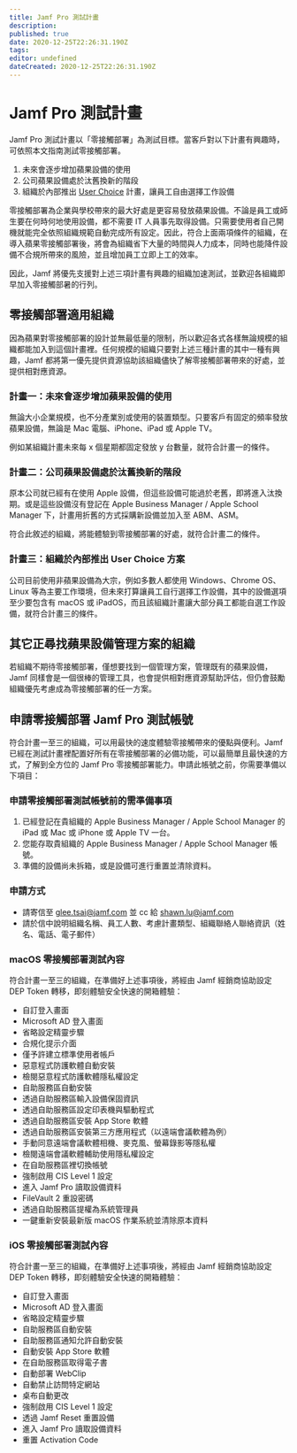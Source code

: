 ```yaml
---
title: Jamf Pro 測試計畫
description: 
published: true
date: 2020-12-25T22:26:31.190Z
tags: 
editor: undefined
dateCreated: 2020-12-25T22:26:31.190Z
---
```


# Jamf Pro 測試計畫
Jamf Pro 測試計畫以「零接觸部署」為測試目標。當客戶對以下計畫有興趣時，可依照本文指南測試零接觸部署。

1. 未來會逐步增加蘋果設備的使用
2. 公司蘋果設備處於汰舊換新的階段
3. 組織於內部推出 [User Choice](/user-choice/user-choice) 計畫，讓員工自由選擇工作設備

零接觸部署為企業與學校帶來的最大好處是更容易發放蘋果設備。不論是員工或師生要在何時何地使用設備，都不需要 IT 人員事先取得設備。只需要使用者自己開機就能完全依照組織規範自動完成所有設定。因此，符合上面兩項條件的組織，在導入蘋果零接觸部署後，將會為組織省下大量的時間與人力成本，同時也能降件設備不合規所帶來的風險，並且增加員工立即上工的效率。

因此，Jamf 將優先支援對上述三項計畫有興趣的組織加速測試，並歡迎各組織即早加入零接觸部暑的行列。

## 零接觸部署適用組織
因為蘋果對零接觸部署的設計並無最低量的限制，所以歡迎各式各樣無論規模的組織都能加入到這個計畫裡。任何規模的組織只要對上述三種計畫的其中一種有興趣，Jamf 都將第一優先提供資源協助該組織儘快了解零接觸部署帶來的好處，並提供相對應資源。

### 計畫一：未來會逐步增加蘋果設備的使用
無論大小企業規模，也不分產業別或使用的裝置類型。只要客戶有固定的頻率發放蘋果設備，無論是 Mac 電腦、iPhone、iPad 或 Apple TV。

例如某組織計畫未來每 x 個星期都固定發放 y 台數量，就符合計畫一的條件。

### 計畫二：公司蘋果設備處於汰舊換新的階段
原本公司就已經有在使用 Apple 設備，但這些設備可能過於老舊，即將進入汰換期。或是這些設備沒有登記在 Apple Business Manager / Apple School Manager 下，計畫用折舊的方式採購新設備並加入至 ABM、ASM。

符合此敘述的組織，將能體驗到零接觸部署的好處，就符合計畫二的條件。

### 計畫三：組織於內部推出 User Choice 方案
公司目前使用非蘋果設備為大宗，例如多數人都使用 Windows、Chrome OS、Linux 等為主要工作環境，但未來打算讓員工自行選擇工作設備，其中的設備選項至少要包含有 macOS 或 iPadOS，而且該組織計畫讓大部分員工都能自選工作設備，就符合計畫三的條件。

## 其它正尋找蘋果設備管理方案的組織
若組織不期待零接觸部署，僅想要找到一個管理方案，管理既有的蘋果設備，Jamf 同樣會是一個很棒的管理工具，也會提供相對應資源幫助評估，但仍會鼓勵組織優先考慮成為零接觸部署的任一方案。

## 申請零接觸部署 Jamf Pro 測試帳號
符合計畫一至三的組織，可以用最快的速度體驗零接觸帶來的優點與便利。Jamf 已經在測試計畫裡配置好所有在零接觸部署的必備功能，可以最簡單且最快速的方式，了解到全方位的 Jamf Pro 零接觸部署能力。申請此帳號之前，你需要準備以下項目：

### 申請零接觸部署測試帳號前的需準備事項
1. 已經登記在貴組織的 Apple Business Manager / Apple School Manager 的 iPad 或 Mac 或 iPhone 或 Apple TV 一台。
2. 您能存取貴組織的 Apple Business Manager / Apple School Manager 帳號。
3. 準備的設備尚未拆箱，或是設備可進行重置並清除資料。

### 申請方式
- 請寄信至 glee.tsai@jamf.com 並 cc 給 shawn.lu@jamf.com
- 請於信中說明組織名稱、員工人數、考慮計畫類型、組織聯絡人聯絡資訊（姓名、電話、電子郵件）

### macOS 零接觸部署測試內容
符合計畫一至三的組織，在準備好上述事項後，將經由 Jamf 經銷商協助設定 DEP Token 轉移，即刻體驗安全快速的開箱體驗：

- 自訂登入畫面
- Microsoft AD 登入畫面
- 省略設定精靈步驟
- 合規化提示介面
- 僅予許建立標準使用者帳戶
- 惡意程式防護軟體自動安裝
- 檢閱惡意程式防護軟體隱私權設定
- 自助服務區自動安裝
- 透過自助服務區輸入設備保固資訊
- 透過自助服務區設定印表機與驅動程式
- 透過自助服務區安裝 App Store 軟體
- 透過自助服務區安裝第三方應用程式（以遠端會議軟體為例）
- 手動同意遠端會議軟體相機、麥克風、螢幕錄影等隱私權
- 檢閱遠端會議軟體輔助使用隱私權設定
- 在自助服務區裡切換帳號
- 強制啟用 CIS Level 1 設定
- 進入 Jamf Pro 讀取設備資料
- FileVault 2 重設密碼
- 透過自助服務區提權為系統管理員
- 一鍵重新安裝最新版 macOS 作業系統並清除原本資料

### iOS 零接觸部署測試內容
符合計畫一至三的組織，在準備好上述事項後，將經由 Jamf 經銷商協助設定 DEP Token 轉移，即刻體驗安全快速的開箱體驗：

- 自訂登入畫面
- Microsoft AD 登入畫面
- 省略設定精靈步驟
- 自助服務區自動安裝
- 自助服務區通知允許自動安裝
- 自動安裝 App Store 軟體
- 在自助服務區取得電子書
- 自動部署 WebClip
- 自動禁止訪問特定網站
- 桌布自動更改
- 強制啟用 CIS Level 1 設定
- 透過 Jamf Reset 重置設備
- 進入 Jamf Pro 讀取設備資料
- 重置 Activation Code